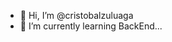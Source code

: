 - 👋 Hi, I’m @cristobalzuluaga
- 🌱 I’m currently learning BackEnd...


<!---
cristobalzuluaga/cristobalzuluaga is a ✨ special ✨ repository because its `README.md` (this file) appears on your GitHub profile.
You can click the Preview link to take a look at your changes.
--->
